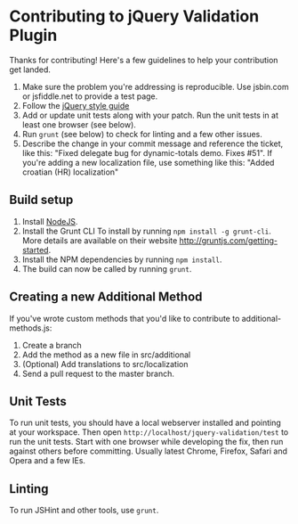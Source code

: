 # Contributing to jQuery Validation Plugin

Thanks for contributing! Here's a few guidelines to help your contribution get landed.

1. Make sure the problem you're addressing is reproducible. Use jsbin.com or jsfiddle.net to provide a test page.
2. Follow the [jQuery style guide](http://contribute.jquery.com/style-guides/js)
3. Add or update unit tests along with your patch. Run the unit tests in at least one browser (see below).
4. Run `grunt` (see below) to check for linting and a few other issues.
5. Describe the change in your commit message and reference the ticket, like this: "Fixed delegate bug for dynamic-totals demo. Fixes #51". If you're adding a new localization file, use something like this: "Added croatian (HR) localization"

## Build setup

1. Install [NodeJS](http://nodejs.org).
2. Install the Grunt CLI To install by running `npm install -g grunt-cli`. More details are available on their website http://gruntjs.com/getting-started.
3. Install the NPM dependencies by running `npm install`.
4. The build can now be called by running `grunt`.

## Creating a new Additional Method

If you've wrote custom methods that you'd like to contribute to additional-methods.js:

1. Create a branch
2. Add the method as a new file in src/additional
3. (Optional) Add translations to src/localization
4. Send a pull request to the master branch.

## Unit Tests

To run unit tests, you should have a local webserver installed and pointing at your workspace. Then open `http://localhost/jquery-validation/test` to run the unit tests. Start with one browser while developing the fix, then run against others before committing. Usually latest Chrome, Firefox, Safari and Opera and a few IEs.

## Linting

To run JSHint and other tools, use `grunt`. 
